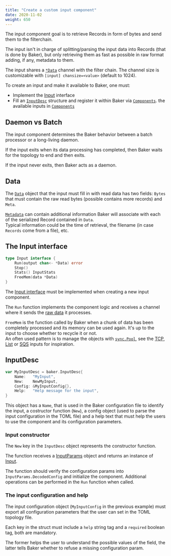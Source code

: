 ```yaml
---
title: "Create a custom input component"
date: 2020-11-02
weight: 650
---
```

The input component goal is to retrieve Records in form of bytes and send them to the filterchain.

The input isn't in charge of splitting/parsing the input data into Records (that is done by Baker),
but only retrieving them as fast as possible in raw format adding, if any, metadata to them.

The input shares a [`*Data`](https://pkg.go.dev/github.com/AdRoll/baker#Data) channel with the
filter chain. The channel size is customizable with `[input] chansize=<value>` (default to 1024).

To create an input and make it available to Baker, one must:

* Implement the [Input](https://pkg.go.dev/github.com/AdRoll/baker#Input) interface
* Fill an [`InputDesc`](https://pkg.go.dev/github.com/AdRoll/baker#InputDesc) structure and register it
within Baker via [`Components`](https://pkg.go.dev/github.com/AdRoll/baker#Components).
the available inputs in [`Components`](https://pkg.go.dev/github.com/AdRoll/baker#Components)

## Daemon vs Batch

The input component determines the Baker behavior between a batch processor or a long-living daemon.

If the input exits when its data processing has completed, then Baker waits for the topology to end
and then exits.

If the input never exits, then Baker acts as a daemon.

## Data

The [`Data`](https://pkg.go.dev/github.com/AdRoll/baker#Data) object that the input must fill in
with read data has two fields: `Bytes` that must contain the raw read bytes (possible contains
more records) and `Meta`.

[`Metadata`](https://pkg.go.dev/github.com/AdRoll/baker#Metadata) can contain additional 
information Baker will associate with each of the serialized Record contained in `Data`.  
Typical information could be the time of retrieval, the filename (in case `Records` come from a file), etc.

## The Input interface

```go
type Input interface {
	Run(output chan<- *Data) error
	Stop()
	Stats() InputStats
	FreeMem(data *Data)
}
```

The [Input interface](https://pkg.go.dev/github.com/AdRoll/baker#Input) must be implemented when
creating a new input component.

The `Run` function implements the component logic and receives a channel where it sends the
[raw data](https://pkg.go.dev/github.com/AdRoll/baker#Data) it processes.

`FreeMem` is the function called by Baker when a chunk of data has been completely processed and
its memory can be used again. It's up to the input to choose whether to recycle it or not.  
An often used pattern is to manage the objects with [`sync.Pool`](https://golang.org/pkg/sync/#Pool),
see the [TCP](https://github.com/AdRoll/baker/blob/main/input/tcp.go),
[List](https://github.com/AdRoll/baker/blob/main/input/list.go) or
[SQS](https://github.com/AdRoll/baker/blob/main/input/sqs.go) inputs for inspiration.

## InputDesc

```go
var MyInputDesc = baker.InputDesc{
	Name:   "MyInput",
	New:    NewMyInput,
	Config: &MyInputConfig{},
	Help:   "Help message for the input",
}
```

This object has a `Name`, that is used in the Baker configuration file to identify the input,
a costructor function (`New`), a config object (used to parse the input configuration in the
TOML file) and a help text that must help the users to use the component and its configuration
parameters.

### Input constructor

The `New` key in the `InputDesc` object represents the constructor function.

The function receives a [InputParams](https://pkg.go.dev/github.com/AdRoll/baker#InputParams)
object and returns an instance of [Input](https://pkg.go.dev/github.com/AdRoll/baker#Input).

The function should verify the configuration params into `InputParams.DecodedConfig` and initialize
the component. Additional operations can be performed in the `Run` function when called.

### The input configuration and help

The input configuration object (`MyInputConfig` in the previous example) must export all
configuration parameters that the user can set in the TOML topology file.

Each key in the struct must include a `help` string tag and a `required` boolean tag, both are
mandatory.

The former helps the user to understand the possible values of the field, the latter tells Baker
whether to refuse a missing configuration param.
